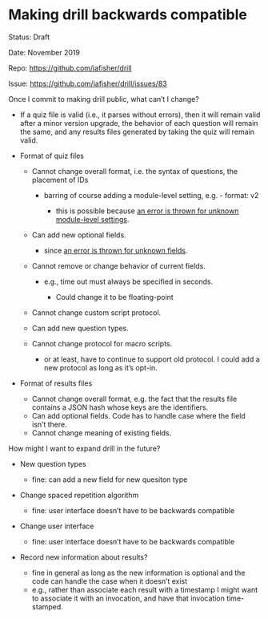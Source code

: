 # Making drill backwards compatible

Status: Draft

Date: November 2019

Repo: https://github.com/iafisher/drill

Issue: https://github.com/iafisher/drill/issues/83



Once I commit to making drill public, what can’t I change?

- If a quiz file is valid (i.e., it parses without errors), then it will remain valid after a minor version upgrade, the behavior of each question will remain the same, and any results files generated by taking the quiz will remain valid.

- Format of quiz files

  - Cannot change overall format, i.e. the syntax of questions, the placement of IDs

    - barring of course adding a module-level setting, e.g. - format: v2

      - this is possible because [an error is thrown for unknown module-level settings](https://github.com/iafisher/drill/blob/master/src/persistence.rs#L334).

  - Can add new optional fields.

    - since [an error is thrown for unknown fields](https://github.com/iafisher/drill/issues/75).

  - Cannot remove or change behavior of current fields.

    - e.g., time out must always be specified in seconds.

      - Could change it to be floating-point

  - Cannot change custom script protocol.

  - Can add new question types.

  - Cannot change protocol for macro scripts.

    - or at least, have to continue to support old protocol. I could add a new protocol as long as it’s opt-in.

- Format of results files

  - Cannot change overall format, e.g. the fact that the results file contains a JSON hash whose keys are the identifiers.
  - Can add optional fields. Code has to handle case where the field isn’t there.
  - Cannot change meaning of existing fields.



How might I want to expand drill in the future?

- New question types

  - fine: can add a new field for new quesiton type

- Change spaced repetition algorithm

  - fine: user interface doesn’t have to be backwards compatible

- Change user interface

  - fine: user interface doesn’t have to be backwards compatible

- Record new information about results?

  - fine in general as long as the new information is optional and the code can handle the case when it doesn’t exist
  - e.g., rather than associate each result with a timestamp I might want to associate it with an invocation, and have that invocation time-stamped.